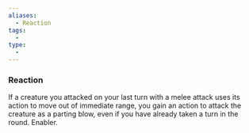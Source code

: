 ```yaml
---
aliases:
  - Reaction
tags:
  - 
type:
  - 
---
```

### Reaction

If a creature you attacked on your last turn with a melee attack uses its action to move out of immediate range, you gain an action to attack the creature as a parting blow, even if you have already taken a turn in the round. Enabler.